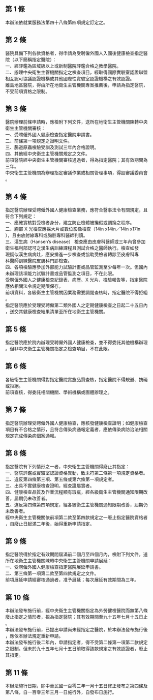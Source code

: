 第 1 條
-------
本辦法依就業服務法第四十八條第四項規定訂定之。

第 2 條
-------
醫院具備下列各款資格者，得申請為受聘僱外國人入國後健康檢查指定醫  
院（以下簡稱指定醫院）：  
一、經評鑑為區域級以上或新制醫院評鑑合格之教學醫院。  
二、辦理中央衛生主管機關指定之檢查項目，經取得國際實驗室認證聯盟  
    相互認可協議認證機構或其他國際性實驗室認證機構之有效認證。  
離島地區醫院，得由所在地衛生主管機關專案推薦後，申請為指定醫院，  
不受前項資格之限制。

第 3 條
-------
醫院辦理前條申請時，應檢附下列文件，送所在地衛生主管機關陳轉中央  
衛生主管機關審核：  
一、受聘僱外國人健康檢查指定醫院申請書。  
二、前條第一項規定之證明文件。  
三、腸道原蟲檢驗受訓及測試三年內合格證明。  
四、其他經中央衛生主管機關規定之文件。  
前項醫院經中央衛生主管機關審核通過者，得為指定醫院；其有效期間為  
三年。  
中央衛生主管機關為辦理指定審議作業或相關管理事項，得設審議委員會  
。

第 4 條
-------
指定醫院辦理受聘僱外國人健康檢查業務，應符合醫事法令有關規定，且  
符合下列規定：  
一、應確實核對受檢者身分，建立防止檢體被攙假或調換之程序。  
二、胸部 X  光檢查應採大片或數位影像檢查（14in x14in／14in x17in  
    ），且由放射線專科或胸腔專科醫師判讀。  
三、漢生病（Hansen’s disease） 檢查應由皮膚科醫師或三年內曾參加  
    衛生福利部認可之漢生病訓練課程且測試合格之醫師執行。檢查如發  
    現疑似漢生病病灶，應安排進一步檢查或協助受檢者轉診至皮膚科專  
    科醫師訓練醫院皮膚科門診檢查。  
四、各項檢驗應參加外部能力試驗計畫或品管監測至少每年一次。但國內  
    未辦理該項能力試驗計畫或品管監測之項目，不在此限。  
受聘僱外國人之健康檢查紀錄表、病歷、X 光片、檢驗報告等，指定醫院  
應依相關法令規定期限保存。  
前項資料，各級衛生主管機關因業務需要調閱查核時，指定醫院不得拒絕  
。  
指定醫院應於受理受聘僱第二類外國人之定期健康檢查之日起二十五日內  
，送交其健康檢查結果清單至所在地衛生主管機關。

第 5 條
-------
指定醫院應於院內辦理受聘僱外國人健康檢查，並不得委託其他機構辦理  
。但非中央衛生主管機關指定之檢查項目，不在此限。

第 6 條
-------
各級衛生主管機關得對指定醫院實施品質查核，指定醫院不得規避、妨礙  
或拒絕。  
前項查核，得委託相關機關、學術機構或團體辦理之。

第 7 條
-------
指定醫院辦理受聘僱外國人健康檢查，應核發健康檢查證明；如健康檢查  
項目有不合格之情形，且符合傳染病通報定義者，應依傳染病防治法相關  
規定完成傳染病個案通報。

第 8 條
-------
指定醫院有下列情形之一者，中央衛生主管機關得廢止其指定：  
一、醫院評鑑或實驗室認證資格異動，致未符第二條第一項規定資格者。  
二、違反第四條第三項、第五條或第六條第一項規定者。  
三、出具不實健康檢查證明，經查證屬實者。  
四、健康檢查品質及作業流程顯有瑕疵，經各級衛生主管機關通知限期改  
    善，屆期仍未改善者。  
五、違反第四條第四項規定，經各級衛生主管機關通知限期改善，屆期仍  
    未改善者。  
經中央衛生主管機關依前項第二款至第四款規定之一廢止指定醫院資格者  
，自廢止日起滿二年後，始得重新申請指定。

第 9 條
-------
指定醫院得於指定有效期間屆滿前二個月至四個月內，檢附下列文件，送  
所在地衛生主管機關陳轉中央衛生主管機關申請展延：  
一、受聘僱外國人健康檢查指定醫院展延申請書。  
二、第三條第一項第二款至第四款規定之文件。  
前項展延申請經審核通過者，准予展延；每次展延有效期間為三年。

第 10 條
--------
本辦法發布施行前，經中央衛生主管機關指定為外勞健檢醫院而無第八條  
廢止指定之情形者，視為指定醫院；其有效期間至九十五年七月十五日止  
。  
本辦法發布施行前，已提出申請尚未經指定之醫院，於本辦法發布施行後  
，應依本辦法規定重新申請。  
本辦法發布施行後二年內，申請指定者，得不受第二條第一項第二款規定  
之限制。但未於九十五年七月十五日前取得該款規定之有效認證者，廢止  
其指定。

第 11 條
--------
本辦法施行日期，除中華民國一百零三年一月十五日修正發布之第四條及  
第八條，自一百零三年三月一日施行外，自發布日施行。

